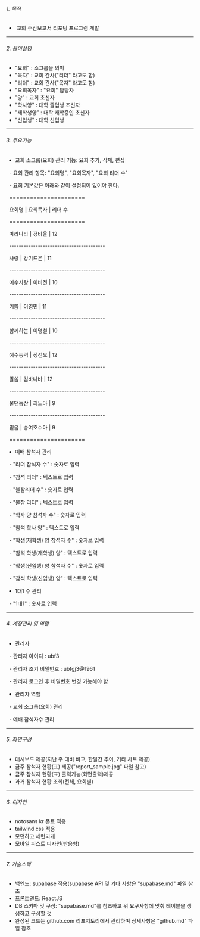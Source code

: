 ###### 1\. 목적

* &nbsp;교회 주간보고서 리포팅 프로그램 개발

---

###### 2\. 용어설명

* "요회" : 소그룹을 의미
* "목자" : 교회 간사("리더" 라고도 함)
* "리더" : 교회 간사("목자" 라고도 함)
* "요회목자" : "요회" 담당자
* "양" : 교회 초신자
* "학사양" : 대학 졸업생 초신자
* "재학생양" : 대학 재학중인 초신자
* "신입생" : 대학 신입생

---

###### 3\. 주요기능

* 교회 소그룹(요회) 관리 기능: 요회 추가, 삭제, 편집

&nbsp; - 요회 관리 항목: "요회명", "요회목자", "요회 리더 수"

&nbsp; - 요회 기본값은 아래와 같이 설정되어 있어야 한다.

&nbsp;  ======================

&nbsp;   요회명 | 요회목자 | 리더 수

&nbsp;  ======================

&nbsp;   마라나타 | 정바울 | 12

&nbsp;  ----------------------------------------

&nbsp;   사랑 | 강기드온 | 11

&nbsp;  ----------------------------------------

&nbsp;   예수사랑 | 이비전 | 10

&nbsp;  ----------------------------------------

&nbsp;   기쁨 | 이영민 | 11

&nbsp;  ----------------------------------------

&nbsp;   함께하는 | 이명철 | 10

&nbsp;  ----------------------------------------

&nbsp;   예수능력 | 정선오 | 12

&nbsp;  ----------------------------------------

&nbsp;   말씀 | 김바나바 | 12

&nbsp;  ----------------------------------------

&nbsp;   물댄동산 | 최노아 | 9

&nbsp;  ----------------------------------------

&nbsp;   믿음 | 송여호수아 | 9

&nbsp;  ======================

* 예배 참석자 관리

  - "리더 참석자 수" : 숫자로 입력

  - "참석 리더" : 텍스트로 입력

  - "불참리더 수" : 숫자로 입력

  - "불참 리더" : 텍스트로 입력

  - "학사 양 참석자 수" : 숫자로 입력

  - "참석 학사 양" : 텍스트로 입력

  - "학생(재학생) 양 참석자 수" : 숫자로 입력

  - "참석 학생(재학생) 양" : 텍스트로 입력

  - "학생(신입생) 양 참석자 수" : 숫자로 입력

  - "참석 학생(신입생) 양" : 텍스트로 입력

* 1대1 수 관리

  - "1대1" : 숫자로 입력

---

###### 4. 계정관리 및 역할

* 관리자

  - 관리자 아이디 : ubf3

  - 관리자 초기 비밀번호 : ubfgj3@1961

  - 관리자 로그인 후 비밀번호 변경 가능해야 함

* 관리자 역할

  - 교회 소그룹(요회) 관리

  - 예배 참석자수 관리

---

###### 5\. 화면구성

* 대시보드 제공(지난 주 대비 비교, 한달간 추이, 기타 차트 제공)
* 금주 참석자 현황(표) 제공("report\_sample.jpg" 파일 참고)
* 금주 참석자 현황(표) 출력기능(화면출력)제공
* 과거 참석자 현황 조회(전체, 요회별)

---

###### 6. 디자인

* notosans kr 폰트 적용
* tailwind css 적용
* 모던하고 세련되게
* 모바일 퍼스트 디자인(반응형)

---

###### 7. 기술스택

* 백엔드: supabase 적용(supabase API 및 기타 사항은 "supabase.md" 파일 참조
* 프론트엔드: ReactJS
* DB 스키마 및 구성: "supabase.md"를 참조하고 위 요구사항에 맞춰 테이블을 생성하고 구성할 것
* 완성된 코드는 github.com 리포지토리에서 관리하며 상세사항은 "github.md" 파일 참조

